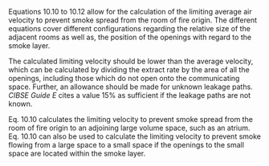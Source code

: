 Equations 10.10 to 10.12 allow for the calculation of
the limiting average air velocity to prevent smoke spread
from the room of fire origin. The different equations
cover different configurations regarding
the relative size of the adjacent rooms as well as, the position
of the openings with regard to the smoke layer.

The calculated limiting velocity should be lower than the
average velocity, which can be calculated by dividing the extract rate
by the area of all the openings, including those which do not open
onto the communicating space. Further, an allowance should be made for
unknown leakage paths. _CIBSE Guide E_ cites a value 15% as sufficient
if the leakage paths are not known.

Eq. 10.10 calculates the limiting velocity to prevent smoke spread
from the room of fire origin to an adjoining large volume space, such as
an atrium. Eq. 10.10 can also be used to calculate the limiting velocity
to prevent smoke flowing from a large space to a small space if the
openings to the small
space are located within the smoke layer.
